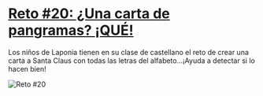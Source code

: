 # [Reto #20: ¿Una carta de pangramas? ¡QUÉ!](https://adventjs.dev/challenges/20)

Los niños de Laponia tienen en su clase de castellano el reto de crear una carta a Santa Claus con todas las letras del alfabeto...¡Ayuda a detectar si lo hacen bien!

![Reto #20](https://2021.adventjs.dev/alphabet.png)

